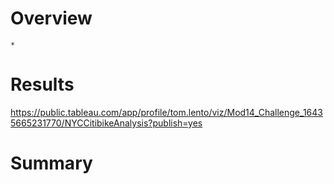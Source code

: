 # Overview
	*
# Results

https://public.tableau.com/app/profile/tom.lento/viz/Mod14_Challenge_16435665231770/NYCCitibikeAnalysis?publish=yes
# Summary